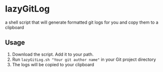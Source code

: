 # lazyGitLog
a shell script that will generate formatted git logs for you and copy them to a clipboard

## Usage
1. Download the script. Add it to your path. 
2. Run `lazyGitLog.sh "Your git author name"` in your Git project directory
3. The logs will be copied to your clipboard


